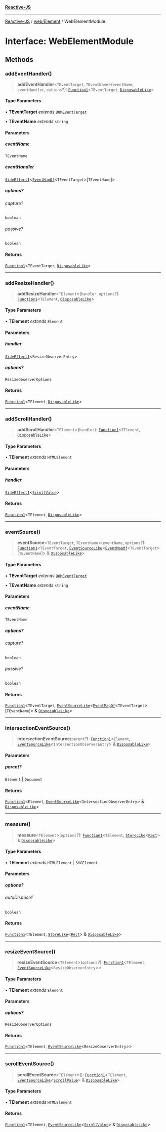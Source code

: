 [**Reactive-JS**](../../../README.md)

***

[Reactive-JS](../../../README.md) / [web/Element](../README.md) / WebElementModule

# Interface: WebElementModule

## Methods

### addEventHandler()

> **addEventHandler**\<`TEventTarget`, `TEventName`\>(`eventName`, `eventHandler`, `options`?): [`Function1`](../../../functions/type-aliases/Function1.md)\<`TEventTarget`, [`DisposableLike`](../../../utils/interfaces/DisposableLike.md)\>

#### Type Parameters

• **TEventTarget** *extends* [`DOMEventTarget`](../../type-aliases/DOMEventTarget.md)

• **TEventName** *extends* `string`

#### Parameters

##### eventName

`TEventName`

##### eventHandler

[`SideEffect1`](../../../functions/type-aliases/SideEffect1.md)\<[`EventMapOf`](../../type-aliases/EventMapOf.md)\<`TEventTarget`\>\[`TEventName`\]\>

##### options?

###### capture?

`boolean`

###### passive?

`boolean`

#### Returns

[`Function1`](../../../functions/type-aliases/Function1.md)\<`TEventTarget`, [`DisposableLike`](../../../utils/interfaces/DisposableLike.md)\>

***

### addResizeHandler()

> **addResizeHandler**\<`TElement`\>(`handler`, `options`?): [`Function1`](../../../functions/type-aliases/Function1.md)\<`TElement`, [`DisposableLike`](../../../utils/interfaces/DisposableLike.md)\>

#### Type Parameters

• **TElement** *extends* `Element`

#### Parameters

##### handler

[`SideEffect1`](../../../functions/type-aliases/SideEffect1.md)\<`ResizeObserverEntry`\>

##### options?

`ResizeObserverOptions`

#### Returns

[`Function1`](../../../functions/type-aliases/Function1.md)\<`TElement`, [`DisposableLike`](../../../utils/interfaces/DisposableLike.md)\>

***

### addScrollHandler()

> **addScrollHandler**\<`TElement`\>(`handler`): [`Function1`](../../../functions/type-aliases/Function1.md)\<`TElement`, [`DisposableLike`](../../../utils/interfaces/DisposableLike.md)\>

#### Type Parameters

• **TElement** *extends* `HTMLElement`

#### Parameters

##### handler

[`SideEffect1`](../../../functions/type-aliases/SideEffect1.md)\<[`ScrollValue`](../../interfaces/ScrollValue.md)\>

#### Returns

[`Function1`](../../../functions/type-aliases/Function1.md)\<`TElement`, [`DisposableLike`](../../../utils/interfaces/DisposableLike.md)\>

***

### eventSource()

> **eventSource**\<`TEventTarget`, `TEventName`\>(`eventName`, `options`?): [`Function1`](../../../functions/type-aliases/Function1.md)\<`TEventTarget`, [`EventSourceLike`](../../../computations/interfaces/EventSourceLike.md)\<[`EventMapOf`](../../type-aliases/EventMapOf.md)\<`TEventTarget`\>\[`TEventName`\]\> & [`DisposableLike`](../../../utils/interfaces/DisposableLike.md)\>

#### Type Parameters

• **TEventTarget** *extends* [`DOMEventTarget`](../../type-aliases/DOMEventTarget.md)

• **TEventName** *extends* `string`

#### Parameters

##### eventName

`TEventName`

##### options?

###### capture?

`boolean`

###### passive?

`boolean`

#### Returns

[`Function1`](../../../functions/type-aliases/Function1.md)\<`TEventTarget`, [`EventSourceLike`](../../../computations/interfaces/EventSourceLike.md)\<[`EventMapOf`](../../type-aliases/EventMapOf.md)\<`TEventTarget`\>\[`TEventName`\]\> & [`DisposableLike`](../../../utils/interfaces/DisposableLike.md)\>

***

### intersectionEventSource()

> **intersectionEventSource**(`parent`?): [`Function1`](../../../functions/type-aliases/Function1.md)\<`Element`, [`EventSourceLike`](../../../computations/interfaces/EventSourceLike.md)\<`IntersectionObserverEntry`\> & [`DisposableLike`](../../../utils/interfaces/DisposableLike.md)\>

#### Parameters

##### parent?

`Element` | `Document`

#### Returns

[`Function1`](../../../functions/type-aliases/Function1.md)\<`Element`, [`EventSourceLike`](../../../computations/interfaces/EventSourceLike.md)\<`IntersectionObserverEntry`\> & [`DisposableLike`](../../../utils/interfaces/DisposableLike.md)\>

***

### measure()

> **measure**\<`TElement`\>(`options`?): [`Function1`](../../../functions/type-aliases/Function1.md)\<`TElement`, [`StoreLike`](../../../computations/interfaces/StoreLike.md)\<[`Rect`](../../interfaces/Rect.md)\> & [`DisposableLike`](../../../utils/interfaces/DisposableLike.md)\>

#### Type Parameters

• **TElement** *extends* `HTMLElement` \| `SVGElement`

#### Parameters

##### options?

###### autoDispose?

`boolean`

#### Returns

[`Function1`](../../../functions/type-aliases/Function1.md)\<`TElement`, [`StoreLike`](../../../computations/interfaces/StoreLike.md)\<[`Rect`](../../interfaces/Rect.md)\> & [`DisposableLike`](../../../utils/interfaces/DisposableLike.md)\>

***

### resizeEventSource()

> **resizeEventSource**\<`TElement`\>(`options`?): [`Function1`](../../../functions/type-aliases/Function1.md)\<`TElement`, [`EventSourceLike`](../../../computations/interfaces/EventSourceLike.md)\<`ResizeObserverEntry`\>\>

#### Type Parameters

• **TElement** *extends* `Element`

#### Parameters

##### options?

`ResizeObserverOptions`

#### Returns

[`Function1`](../../../functions/type-aliases/Function1.md)\<`TElement`, [`EventSourceLike`](../../../computations/interfaces/EventSourceLike.md)\<`ResizeObserverEntry`\>\>

***

### scrollEventSource()

> **scrollEventSource**\<`TElement`\>(): [`Function1`](../../../functions/type-aliases/Function1.md)\<`TElement`, [`EventSourceLike`](../../../computations/interfaces/EventSourceLike.md)\<[`ScrollValue`](../../interfaces/ScrollValue.md)\> & [`DisposableLike`](../../../utils/interfaces/DisposableLike.md)\>

#### Type Parameters

• **TElement** *extends* `HTMLElement`

#### Returns

[`Function1`](../../../functions/type-aliases/Function1.md)\<`TElement`, [`EventSourceLike`](../../../computations/interfaces/EventSourceLike.md)\<[`ScrollValue`](../../interfaces/ScrollValue.md)\> & [`DisposableLike`](../../../utils/interfaces/DisposableLike.md)\>
